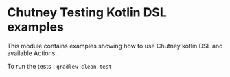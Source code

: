 # Chutney Testing Kotlin DSL examples

This module contains examples showing how to use Chutney kotlin DSL and available Actions.

To run the tests : ```gradlew clean test```
